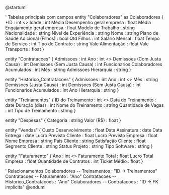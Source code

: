 @startuml

' Tabelas principais com campos
entity "Colaboradores" as Colaboradores {
  *ID : int <<PK>>
  Idade : int
  Média Desempenho geral empresa : float
  Média Engajamento geral empresa : float
  Modelo de Trabalho : string
  Nacionalidade : string
  Nível de Experiência : string
  Nome : string
  Plano de Saúde Adicional (Filhos) : bool
  Qtd Filhos : int
  Salário Mensal : float
  Tempo de Serviço : int
  Tipo de Contrato : string
  Vale Alimentação : float
  Vale Transporte : float
}

entity "Contratacoes" {
  Admissoes : int
  Ano : int <<FK>>
  Demissoes (Com Justa Causa) : int
  Demissoes (Sem Justa Causa) : int
  Funcionarios Colaboradores Acumulados : int
  Mês : string
  Admissoes Hierarquia : string
}

entity "Historico_Contratacoes" {
  Admissoes : int
  Ano : int <<FK>>
  Mês : string
  Demissoes (Justa Causa) : int
  Demissoes (Sem Justa Causa) : int
  Funcionarios Acumulados : int
  Ano Hierarquia : string
}

entity "Treinamentos" {
  ID do Treinamento : int <<PK>>
  Data do Treinamento : date
  Duração (dias) : int
  Nome do Treinamento : string
  Quantidade de Vagas : int
  Tipo de Treinamento : string
}

entity "Despesas" {
  Categoria : string
  Valor (R$) : float
}

entity "Vendas" {
  Custo Desenvolvimento : float
  Data Assinatura : date
  Data Entrega : date
  Lucro Previsto Cliente : float
  Lucro Previsto Empresa : float
  Nome Empresa : string
  País Cliente : string
  Satisfação Cliente : float
  Segmento Cliente : string
  Status Projeto : string
  Tipo Software : string
}

entity "Faturamento" {
  Ano : int <<PK>>
  Faturamento Total : float
  Lucro Total Empresa : float
  Quantidade de Contratos : int
  Ticket Médio : float
}

' Relacionamentos
Colaboradores -- Treinamentos : "ID → Treinamentos"
Contratacoes -- Faturamento : "Ano"
Contratacoes -- Historico_Contratacoes : "Ano"
Colaboradores -- Contratacoes : "ID → FK implícita"
@enduml

